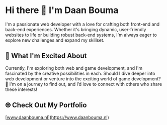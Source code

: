 # Hi there 👋 I'm Daan Bouma

I'm a passionate web developer with a love for crafting both front-end and back-end experiences. Whether it's bringing dynamic, user-friendly websites to life or building robust back-end systems, I'm always eager to explore new challenges and expand my skillset.

## 🚀 What I'm Excited About
Currently, I'm exploring both web and game development, and I'm fascinated by the creative possibilities in each. Should I dive deeper into web development or venture into the exciting world of game development? 🤔 I'm on a journey to find out, and I’d love to connect with others who share these interests!

## 🌐 Check Out My Portfolio
[www.daanbouma.nl](https://www.daanbouma.nl)
